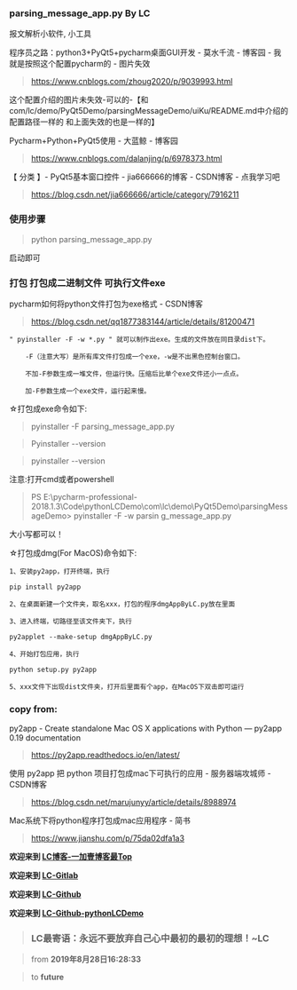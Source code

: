### parsing_message_app.py By LC

报文解析小软件, 小工具

程序员之路：python3+PyQt5+pycharm桌面GUI开发 - 莫水千流 - 博客园 - 我就是按照这个配置pycharm的 - 图片失效

> https://www.cnblogs.com/zhoug2020/p/9039993.html

这个配置介绍的图片未失效-可以的-【和com/lc/demo/PyQt5Demo/parsingMessageDemo/uiKu/README.md中介绍的配置路径一样的 和上面失效的也是一样的】

Pycharm+Python+PyQt5使用 - 大蓝鲸 - 博客园
> https://www.cnblogs.com/dalanjing/p/6978373.html

【 分类 】- PyQt5基本窗口控件 - jia666666的博客 - CSDN博客 - 点我学习吧

> https://blog.csdn.net/jia666666/article/category/7916211

### 使用步骤

> python parsing_message_app.py

启动即可

### 打包 打包成二进制文件 可执行文件exe

pycharm如何将python文件打包为exe格式 - CSDN博客

> https://blog.csdn.net/qq1877383144/article/details/81200471

```
" pyinstaller -F -w *.py " 就可以制作出exe。生成的文件放在同目录dist下。

    -F（注意大写）是所有库文件打包成一个exe，-w是不出黑色控制台窗口。

    不加-F参数生成一堆文件，但运行快。压缩后比单个exe文件还小一点点。

    加-F参数生成一个exe文件，运行起来慢。
```

☆打包成exe命令如下:

> pyinstaller -F parsing_message_app.py

> Pyinstaller --version

> pyinstaller --version

注意:打开cmd或者powershell

> PS E:\pycharm-professional-2018.1.3\Code\pythonLCDemo\com\lc\demo\PyQt5Demo\parsingMessageDemo> pyinstaller -F -w parsin
g_message_app.py

大小写都可以！

☆打包成dmg(For MacOS)命令如下: 
 
```
1、安装py2app，打开终端，执行

pip install py2app

2、在桌面新建一个文件夹，取名xxx，打包的程序dmgAppByLC.py放在里面

3、进入终端，切路径至该文件夹下，执行

py2applet --make-setup dmgAppByLC.py

4、开始打包应用，执行

python setup.py py2app

5、xxx文件下出现dist文件夹，打开后里面有个app，在MacOS下双击即可运行

```
### copy from:

py2app - Create standalone Mac OS X applications with Python — py2app 0.19 documentation
> https://py2app.readthedocs.io/en/latest/

使用 py2app 把 python 项目打包成mac下可执行的应用 - 服务器端攻城师 - CSDN博客
> https://blog.csdn.net/marujunyy/article/details/8988974

Mac系统下将python程序打包成mac应用程序 - 简书
> https://www.jianshu.com/p/75da02dfa1a3

**欢迎来到 [LC博客-一加壹博客最Top](http://www.oneplusone.vip)**

**欢迎来到 [LC-Gitlab](https://gitlab.com/ahviplc)**

**欢迎来到 [LC-Github](https://github.com/ahviplc)**

**欢迎来到 [LC-Github-pythonLCDemo](https://github.com/ahviplc/pythonLCDemo)**

> ### LC最寄语：永远不要放弃自己心中最初的最初的理想！~LC

> from **2019年8月28日16:28:33**

> to **future**